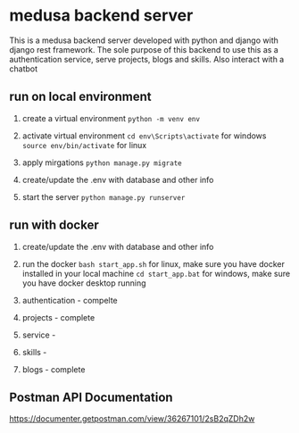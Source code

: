 # medusa backend server
This is a medusa backend server developed with python and django with django rest framework. The sole purpose of this backend to use this as a authentication service, serve projects, blogs and skills. Also interact with a chatbot


## run on local environment
1. create a virtual environment
`python -m venv env`

2. activate virtual environment
`cd env\Scripts\activate` for windows
`source env/bin/activate` for linux

3. apply mirgations
`python manage.py migrate`

4. create/update the .env with database and other info

5. start the server
`python manage.py runserver`



## run with docker
1. create/update the .env with database and other info

2. run the docker
`bash start_app.sh` for linux, make sure you have docker installed in your local machine
`cd start_app.bat` for windows, make sure you have docker desktop running


1. authentication - compelte
2. projects - complete
3. service - 
4. skills - 
5. blogs - complete


## Postman API Documentation

https://documenter.getpostman.com/view/36267101/2sB2qZDh2w
